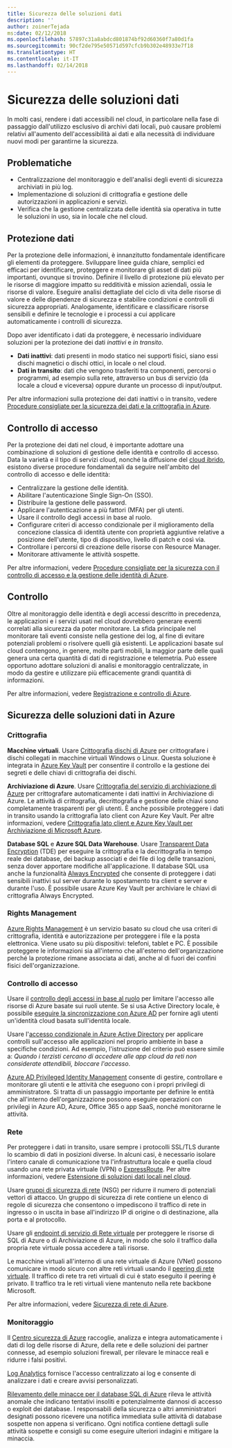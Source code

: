 ```yaml
---
title: Sicurezza delle soluzioni dati
description: ''
author: zoinerTejada
ms:date: 02/12/2018
ms.openlocfilehash: 57897c31a8abdcd801874bf92d60360f7a80d1fa
ms.sourcegitcommit: 90cf2de795e50571d597cfcb9b302e48933e7f18
ms.translationtype: HT
ms.contentlocale: it-IT
ms.lasthandoff: 02/14/2018
---
```

# <a name="securing-data-solutions"></a>Sicurezza delle soluzioni dati

In molti casi, rendere i dati accessibili nel cloud, in particolare nella fase di passaggio dall'utilizzo esclusivo di archivi dati locali, può causare problemi relativi all'aumento dell'accessibilità ai dati e alla necessità di individuare nuovi modi per garantirne la sicurezza.

## <a name="challenges"></a>Problematiche

* Centralizzazione del monitoraggio e dell'analisi degli eventi di sicurezza archiviati in più log.
* Implementazione di soluzioni di crittografia e gestione delle autorizzazioni in applicazioni e servizi.
* Verifica che la gestione centralizzata delle identità sia operativa in tutte le soluzioni in uso, sia in locale che nel cloud.

## <a name="data-protection"></a>Protezione dati

Per la protezione delle informazioni, è innanzitutto fondamentale identificare gli elementi da proteggere. Sviluppare linee guida chiare, semplici ed efficaci per identificare, proteggere e monitorare gli asset di dati più importanti, ovunque si trovino. Definire il livello di protezione più elevato per le risorse di maggiore impatto su redditività e mission aziendali, ossia le risorse di valore. Eseguire analisi dettagliate del ciclo di vita delle risorse di valore e delle dipendenze di sicurezza e stabilire condizioni e controlli di sicurezza appropriati. Analogamente, identificare e classificare risorse sensibili e definire le tecnologie e i processi a cui applicare automaticamente i controlli di sicurezza.

Dopo aver identificato i dati da proteggere, è necessario individuare soluzioni per la protezione dei dati *inattivi* e *in transito*.

* **Dati inattivi**: dati presenti in modo statico nei supporti fisici, siano essi dischi magnetici o dischi ottici, in locale o nel cloud.
* **Dati in transito**: dati che vengono trasferiti tra componenti, percorsi o programmi, ad esempio sulla rete, attraverso un bus di servizio (da locale a cloud e viceversa) oppure durante un processo di input/output.

Per altre informazioni sulla protezione dei dati inattivi o in transito, vedere [Procedure consigliate per la sicurezza dei dati e la crittografia in Azure](/azure/security/azure-security-data-encryption-best-practices).

## <a name="access-control"></a>Controllo di accesso

Per la protezione dei dati nel cloud, è importante adottare una combinazione di soluzioni di gestione delle identità e controllo di accesso. Data la varietà e il tipo di servizi cloud, nonché la diffusione del [cloud ibrido](../scenarios/hybrid-on-premises-and-cloud.md), esistono diverse procedure fondamentali da seguire nell'ambito del controllo di accesso e delle identità:

* Centralizzare la gestione delle identità.
* Abilitare l'autenticazione Single Sign-On (SSO).
* Distribuire la gestione delle password.
* Applicare l'autenticazione a più fattori (MFA) per gli utenti.
* Usare il controllo degli accessi in base al ruolo.
* Configurare criteri di accesso condizionale per il miglioramento della concezione classica di identità utente con proprietà aggiuntive relative a posizione dell'utente, tipo di dispositivo, livello di patch e così via.
* Controllare i percorsi di creazione delle risorse con Resource Manager.
* Monitorare attivamente le attività sospette.

Per altre informazioni, vedere [Procedure consigliate per la sicurezza con il controllo di accesso e la gestione delle identità di Azure](/azure/security/azure-security-identity-management-best-practices).

## <a name="auditing"></a>Controllo

Oltre al monitoraggio delle identità e degli accessi descritto in precedenza, le applicazioni e i servizi usati nel cloud dovrebbero generare eventi correlati alla sicurezza da poter monitorare. La sfida principale nel monitorare tali eventi consiste nella gestione dei log, al fine di evitare potenziali problemi o risolvere quelli già esistenti. Le applicazioni basate sul cloud contengono, in genere, molte parti mobili, la maggior parte delle quali genera una certa quantità di dati di registrazione e telemetria. Può essere opportuno adottare soluzioni di analisi e monitoraggio centralizzate, in modo da gestire e utilizzare più efficacemente grandi quantità di informazioni.

Per altre informazioni, vedere [Registrazione e controllo di Azure](/azure/security/azure-log-audit).



## <a name="securing-data-solutions-in-azure"></a>Sicurezza delle soluzioni dati in Azure

### <a name="encryption"></a>Crittografia

**Macchine virtuali**. Usare [Crittografia dischi di Azure](/azure/security/azure-security-disk-encryption) per crittografare i dischi collegati in macchine virtuali Windows o Linux. Questa soluzione è integrata in [Azure Key Vault](/azure/key-vault/) per consentire il controllo e la gestione dei segreti e delle chiavi di crittografia dei dischi. 

**Archiviazione di Azure**. Usare [Crittografia del servizio di archiviazione di Azure](/azure/storage/common/storage-service-encryption) per crittografare automaticamente i dati inattivi in Archiviazione di Azure. Le attività di crittografia, decrittografia e gestione delle chiavi sono completamente trasparenti per gli utenti. È anche possibile proteggere i dati in transito usando la crittografia lato client con Azure Key Vault. Per altre informazioni, vedere [Crittografia lato client e Azure Key Vault per Archiviazione di Microsoft Azure](/azure/storage/common/storage-client-side-encryption).

**Database SQL** e **Azure SQL Data Warehouse**. Usare [Transparent Data Encryption](/sql/relational-databases/security/encryption/transparent-data-encryption-azure-sql) (TDE) per eseguire la crittografia e la decrittografia in tempo reale dei database, dei backup associati e dei file di log delle transazioni, senza dover apportare modifiche all'applicazione. Il database SQL usa anche la funzionalità [Always Encrypted](/azure/sql-database/sql-database-always-encrypted-azure-key-vault) che consente di proteggere i dati sensibili inattivi sul server durante lo spostamento tra client e server e durante l'uso. È possibile usare Azure Key Vault per archiviare le chiavi di crittografia Always Encrypted. 

### <a name="rights-management"></a>Rights Management

[Azure Rights Management](/information-protection/understand-explore/what-is-azure-rms) è un servizio basato su cloud che usa criteri di crittografia, identità e autorizzazione per proteggere i file e la posta elettronica. Viene usato su più dispositivi: telefoni, tablet e PC. È possibile proteggere le informazioni sia all'interno che all'esterno dell'organizzazione perché la protezione rimane associata ai dati, anche al di fuori dei confini fisici dell'organizzazione.

### <a name="access-control"></a>Controllo di accesso

Usare il [controllo degli accessi in base al ruolo](/azure/active-directory/role-based-access-control-what-is) per limitare l'accesso alle risorse di Azure basate sui ruoli utente. Se si usa Active Directory locale, è possibile [eseguire la sincronizzazione con Azure AD](/azure/active-directory/active-directory-hybrid-identity-design-considerations-directory-sync-requirements) per fornire agli utenti un'identità cloud basata sull'identità locale.

Usare l'[accesso condizionale in Azure Active Directory](/azure/active-directory/active-directory-conditional-access-azure-portal) per applicare controlli sull'accesso alle applicazioni nel proprio ambiente in base a specifiche condizioni. Ad esempio, l'istruzione del criterio può essere simile a: _Quando i terzisti cercano di accedere alle app cloud da reti non considerate attendibili, bloccare l'accesso_. 

[Azure AD Privileged Identity Management](/azure/active-directory/active-directory-privileged-identity-management-configure) consente di gestire, controllare e monitorare gli utenti e le attività che eseguono con i propri privilegi di amministratore. Si tratta di un passaggio importante per definire le entità che all'interno dell'organizzazione possono eseguire operazioni con privilegi in Azure AD, Azure, Office 365 o app SaaS, nonché monitorarne le attività.

### <a name="network"></a>Rete

Per proteggere i dati in transito, usare sempre i protocolli SSL/TLS durante lo scambio di dati in posizioni diverse. In alcuni casi, è necessario isolare l'intero canale di comunicazione tra l'infrastruttura locale e quella cloud usando una rete privata virtuale (VPN) o [ExpressRoute](/azure/expressroute/). Per altre informazioni, vedere [Estensione di soluzioni dati locali nel cloud](../scenarios/hybrid-on-premises-and-cloud.md).

Usare [gruppi di sicurezza di rete](/azure/virtual-network/virtual-networks-nsg) (NSG) per ridurre il numero di potenziali vettori di attacco. Un gruppo di sicurezza di rete contiene un elenco di regole di sicurezza che consentono o impediscono il traffico di rete in ingresso o in uscita in base all'indirizzo IP di origine o di destinazione, alla porta e al protocollo. 

Usare gli [endpoint di servizio di Rete virtuale](/azure/virtual-network/virtual-network-service-endpoints-overview) per proteggere le risorse di SQL di Azure o di Archiviazione di Azure, in modo che solo il traffico dalla propria rete virtuale possa accedere a tali risorse.

Le macchine virtuali all'interno di una rete virtuale di Azure (VNet) possono comunicare in modo sicuro con altre reti virtuali usando il [peering di rete virtuale](/azure/virtual-network/virtual-network-peering-overview). Il traffico di rete tra reti virtuali di cui è stato eseguito il peering è privato. Il traffico tra le reti virtuali viene mantenuto nella rete backbone Microsoft.

Per altre informazioni, vedere [Sicurezza di rete di Azure](/azure/security/azure-network-security).

### <a name="monitoring"></a>Monitoraggio

Il [Centro sicurezza di Azure](/azure/security-center/security-center-intro) raccoglie, analizza e integra automaticamente i dati di log delle risorse di Azure, della rete e delle soluzioni dei partner connesse, ad esempio soluzioni firewall, per rilevare le minacce reali e ridurre i falsi positivi. 

[Log Analytics](/azure/log-analytics/log-analytics-overview) fornisce l'accesso centralizzato ai log e consente di analizzare i dati e creare avvisi personalizzati.

[Rilevamento delle minacce per il database SQL di Azure](/azure/sql-database/sql-database-threat-detection) rileva le attività anomale che indicano tentativi insoliti e potenzialmente dannosi di accesso o exploit dei database. I responsabili della sicurezza o altri amministratori designati possono ricevere una notifica immediata sulle attività di database sospette non appena si verificano. Ogni notifica contiene dettagli sulle attività sospette e consigli su come eseguire ulteriori indagini e mitigare la minaccia.


